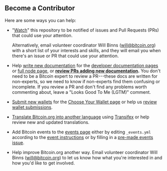## Become a Contributor

Here are some ways you can help:

* "[Watch](https://github.com/bitcoin-dot-org/bitcoin.org/subscription)" this
  repository to be notified of issues and Pull Requests (PRs) that could use
  your attention.

    Alternatively, email volunteer coordinator Will Binns
    ([will@bitcoin.org](mailto:will@bitcoin.org))
    with a short list of your interests and skills, and they will email you when
    there's an issue or PR that could use your attention.

* Help [write new documentation](https://github.com/bitcoin-dot-org/bitcoin.org/blob/master/docs/contributing-to-developer-documentation.md)
  for the [developer documentation pages](https://bitcoin.org/en/developer-documentation)
  or [full node page](https://bitcoin.org/en/full-node), or **[review PRs
  adding new documentation](https://github.com/bitcoin-dot-org/bitcoin.org/pulls?q=is%3Apr+is%3Aopen+label%3A%22Dev+Docs%22).**
  You don't need to be a Bitcoin expert to review a PR---these docs are written
  for non-experts, so we need to know if non-experts find them confusing or
  incomplete. If you review a PR and don't find any problems worth commenting
  about, leave a "Looks Good To Me (LGTM)" comment.

* [Submit new wallets](https://github.com/bitcoin-dot-org/bitcoin.org/blob/master/docs/managing-wallets.md)
  for the [Choose Your Wallet page](https://bitcoin.org/en/choose-your-wallet) or
  help us [review wallet submissions](https://github.com/bitcoin-dot-org/bitcoin.org/pulls?q=is%3Aopen+label%3Awallet+is%3Apr).

* [Translate Bitcoin.org into another language](https://github.com/bitcoin-dot-org/bitcoin.org/blob/master/docs/assisting-with-translations.md)
  using [Transifex](https://www.transifex.com/projects/p/bitcoinorg/) or help
  review new and updated translations.

* Add Bitcoin events to the [events page](https://bitcoin.org/en/events)
  either by editing `_events.yml` according to the [event instructions](https://github.com/bitcoin-dot-org/bitcoin.org/blob/master/docs/adding-events-release-notes-and-alerts.md)
  or by filling in a [pre-made events issue](https://github.com/bitcoin-dot-org/bitcoin.org/issues/new?title=New%20event&body=%20%20%20%20-%20date%3A%20YYYY-MM-DD%0A%20%20%20%20%20%20title%3A%20%22%22%0A%20%20%20%20%20%20venue%3A%20%22%22%0A%20%20%20%20%20%20address%3A%20%22%22%0A%20%20%20%20%20%20city%3A%20%22%22%0A%20%20%20%20%20%20country%3A%20%22%22%0A%20%20%20%20%20%20link%3A%20%22%22).

* Help improve Bitcoin.org another way. Email volunteer coordinator Will Binns ([will@bitcoin.org](mailto:will@bitcoin.org)) to let us know how what you're interested in and how you'd like to get involved.

